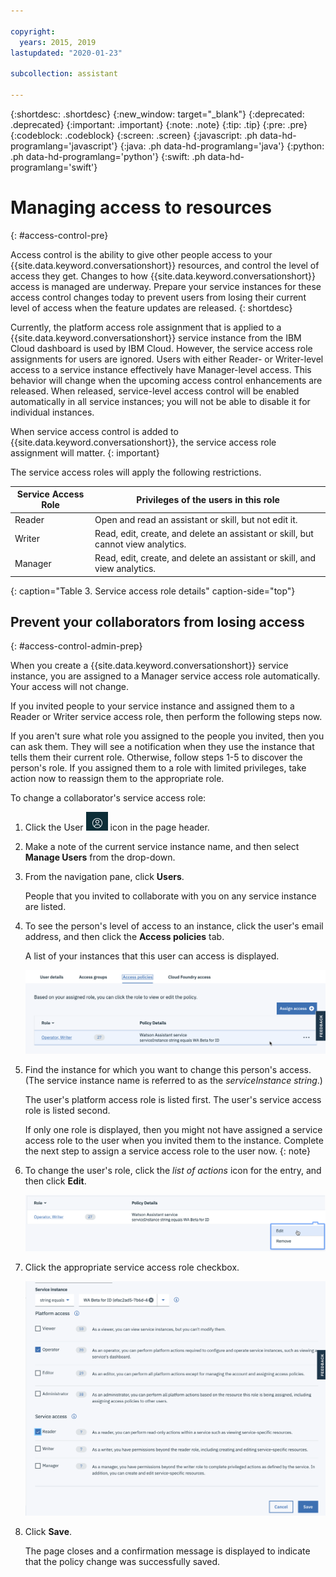 ```yaml
---

copyright:
  years: 2015, 2019
lastupdated: "2020-01-23"

subcollection: assistant

---
```


{:shortdesc: .shortdesc}
{:new_window: target="_blank"}
{:deprecated: .deprecated}
{:important: .important}
{:note: .note}
{:tip: .tip}
{:pre: .pre}
{:codeblock: .codeblock}
{:screen: .screen}
{:javascript: .ph data-hd-programlang='javascript'}
{:java: .ph data-hd-programlang='java'}
{:python: .ph data-hd-programlang='python'}
{:swift: .ph data-hd-programlang='swift'}

# Managing access to resources
{: #access-control-pre}

Access control is the ability to give other people access to your {{site.data.keyword.conversationshort}} resources, and control the level of access they get. Changes to how {{site.data.keyword.conversationshort}} access is managed are underway. Prepare your service instances for these access control changes today to prevent users from losing their current level of access when the feature updates are released.
{: shortdesc}

Currently, the platform access role assignment that is applied to a {{site.data.keyword.conversationshort}} service instance from the IBM Cloud dashboard is used by IBM Cloud. However, the service access role assignments for users are ignored. Users with either Reader- or Writer-level access to a service instance effectively have Manager-level access. This behavior will change when the upcoming access control enhancements are released. When released, service-level access control will be enabled automatically in all service instances; you will not be able to disable it for individual instances.

When service access control is added to {{site.data.keyword.conversationshort}}, the service access role assignment will matter.
{: important}  

The service access roles will apply the following restrictions.

| Service Access Role | Privileges of the users in this role |
|------|---------------------------------------|
| Reader | Open and read an assistant or skill, but not edit it. |
| Writer | Read, edit, create, and delete an assistant or skill, but cannot view analytics. |
| Manager | Read, edit, create, and delete an assistant or skill, and view analytics. |
{: caption="Table 3. Service access role details" caption-side="top"}

## Prevent your collaborators from losing access
{: #access-control-admin-prep}

When you create a {{site.data.keyword.conversationshort}} service instance, you are assigned to a Manager service access role automatically. Your access will not change. 

If you invited people to your service instance and assigned them to a Reader or Writer service access role, then perform the following steps now.

If you aren't sure what role you assigned to the people you invited, then you can ask them. They will see a notification when they use the instance that tells them their current role. Otherwise, follow steps 1-5 to discover the person's role. If you assigned them to a role with limited privileges, take action now to reassign them to the appropriate role.

To change a collaborator's service access role:

1.  Click the User ![User](images/user-icon2.png) icon in the page header.

1.  Make a note of the current service instance name, and then select **Manage Users** from the drop-down.

1.  From the navigation pane, click **Users**.

    People that you invited to collaborate with you on any service instance are listed. 
  
1.  To see the person's level of access to an instance, click the user's email address, and then click the **Access policies** tab.

    A list of your instances that this user can access is displayed. 

    ![Shows the service instance that this user can access.](images/acl-change-user-role0.png)

1.  Find the instance for which you want to change this person's access. (The service instance name is referred to as the *serviceInstance string*.)

    The user's platform access role is listed first. The user's service access role is listed second. 
    
    If only one role is displayed, then you might not have assigned a service access role to the user when you invited them to the instance. Complete the next step to assign a service access role to the user now.
    {: note}

1.  To change the user's role, click the *list of actions* icon for the entry, and then click **Edit**.

    ![Shows a user platform access role entry for a service instance and how to get to the Edit menu for the role.](images/acl-change-user-role1.png)

1.  Click the appropriate service access role checkbox.

    ![Shows a user's access role details for a service instancein edit mode.](images/acl-change-user-role2.png)

1.  Click **Save**.

    The page closes and a confirmation message is displayed to indicate that the policy change was successfully saved.
